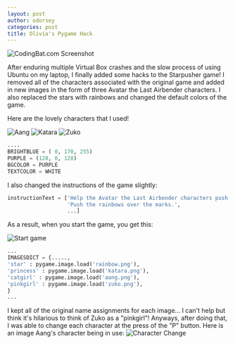```yaml
---
layout: post
author: odorsey
categories: post
title: Olivia's Pygame Hack
---
```



![CodingBat.com Screenshot](http://img11.imageshack.us/img11/3496/ykil.jpg)

After enduring multiple Virtual Box crashes and the slow process of using Ubuntu on my laptop, I finally added some hacks to the Starpusher game! I removed all of the characters associated with the original game and added in new images in the form of three Avatar the Last Airbender characters. I also replaced the stars with rainbows and changed the default colors of the game.

Here are the lovely characters that I used!

![Aang](http://img440.imageshack.us/img440/2030/m1v.png)
![Katara](http://img706.imageshack.us/img706/3999/u5j9.png)
![Zuko](http://img823.imageshack.us/img823/5390/mc2r.png)

```python
....
BRIGHTBLUE = ( 0, 170, 255)
PURPLE = (128, 0, 128)
BGCOLOR = PURPLE
TEXTCOLOR = WHITE
```

I also changed the instructions of the game slightly:
```python
instructionText = ['Help the Avatar the Last Airbender characters push rainbows and save the day!',
                   'Push the rainbows over the marks.',
                   ...]
``` 

As a result, when you start the game, you get this:

![Start game](http://img15.imageshack.us/img15/1852/ixyr.jpg)


```python
...
IMAGESDICT = {.....,
'star' : pygame.image.load('rainbow.png'),
'princess' : pygame.image.load('katara.png'),
'catgirl' : pygame.image.load('aang.png'),
'pinkgirl' : pygame.image.load('zuko.png'),
}
...
```

I kept all of the original name assignments for each image... I can't help but think it's hilarious to think of Zuko as a "pinkgirl"! Anyways, after doing that, I was able to change each character at the press of the "P" button. Here is an image Aang's character being in use: 
![Character Change](http://img577.imageshack.us/img577/5168/qhcc.jpg)



